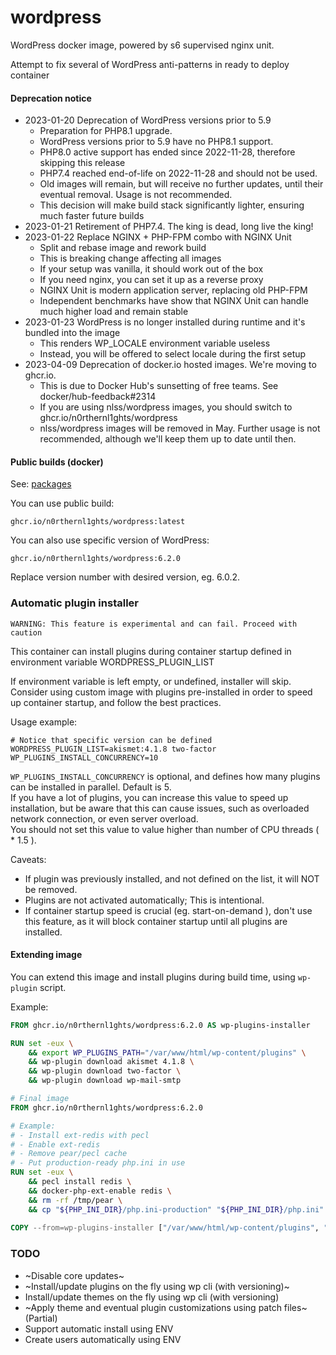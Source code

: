 # wordpress
WordPress docker image, powered by s6 supervised nginx unit.

Attempt to fix several of WordPress anti-patterns in ready to deploy container

#### Deprecation notice
- 2023-01-20 Deprecation of WordPress versions prior to 5.9
  * Preparation for PHP8.1 upgrade. 
  * WordPress versions prior to 5.9 have no PHP8.1 support.
  * PHP8.0 active support has ended since 2022-11-28, therefore skipping this release
  * PHP7.4 reached end-of-life on 2022-11-28 and should not be used.
  * Old images will remain, but will receive no further updates, until their eventual removal. Usage is not recommended.
  * This decision will make build stack significantly lighter, ensuring much faster future builds
- 2023-01-21 Retirement of PHP7.4. The king is dead, long live the king!
- 2023-01-22 Replace NGINX + PHP-FPM combo with NGINX Unit
  * Split and rebase image and rework build
  * This is breaking change affecting all images
  * If your setup was vanilla, it should work out of the box
  * If you need nginx, you can set it up as a reverse proxy
  * NGINX Unit is modern application server, replacing old PHP-FPM
  * Independent benchmarks have show that NGINX Unit can handle much higher load and remain stable
- 2023-01-23 WordPress is no longer installed during runtime and it's bundled into the image
  * This renders WP_LOCALE environment variable useless
  * Instead, you will be offered to select locale during the first setup
- 2023-04-09 Deprecation of docker.io hosted images. We're moving to ghcr.io.
  * This is due to Docker Hub's sunsetting of free teams. See docker/hub-feedback#2314
  * If you are using nlss/wordpress images, you should switch to ghcr.io/n0rthernl1ghts/wordpress
  * nlss/wordpress images will be removed in May. Further usage is not recommended, although we'll keep them up to date until then.

#### Public builds (docker)

See: [packages](pkgs/container/wordpress)

You can use public build:
```
ghcr.io/n0rthernl1ghts/wordpress:latest
```

You can also use specific version of WordPress:
```
ghcr.io/n0rthernl1ghts/wordpress:6.2.0
```

Replace version number with desired version, eg. 6.0.2.

### Automatic plugin installer
```
WARNING: This feature is experimental and can fail. Proceed with caution
```

This container can install plugins during container startup defined in environment variable WORDPRESS_PLUGIN_LIST

If environment variable is left empty, or undefined, installer will skip.<br/>
Consider using custom image with plugins pre-installed in order to speed up container startup, and follow the best practices.


Usage example:
```
# Notice that specific version can be defined
WORDPRESS_PLUGIN_LIST=akismet:4.1.8 two-factor
WP_PLUGINS_INSTALL_CONCURRENCY=10
```
`WP_PLUGINS_INSTALL_CONCURRENCY` is optional, and defines how many plugins can be installed in parallel. Default is 5. <br/>
If you have a lot of plugins, you can increase this value to speed up installation, but be aware that this can cause issues, such as overloaded network connection, or even server overload. <br/>
You should not set this value to value higher than number of CPU threads ( * 1.5 ).

Caveats:
* If plugin was previously installed, and not defined on the list, it will NOT be removed.
* Plugins are not activated automatically; This is intentional.
* If container startup speed is crucial (eg. start-on-demand ), don't use this feature, as it will block container startup until all plugins are installed.

#### Extending image
You can extend this image and install plugins during build time, using `wp-plugin` script. <br/>

Example:
```Dockerfile
FROM ghcr.io/n0rthernl1ghts/wordpress:6.2.0 AS wp-plugins-installer

RUN set -eux \
    && export WP_PLUGINS_PATH="/var/www/html/wp-content/plugins" \
    && wp-plugin download akismet 4.1.8 \
    && wp-plugin download two-factor \
    && wp-plugin download wp-mail-smtp

# Final image
FROM ghcr.io/n0rthernl1ghts/wordpress:6.2.0

# Example: 
# - Install ext-redis with pecl
# - Enable ext-redis
# - Remove pear/pecl cache
# - Put production-ready php.ini in use 
RUN set -eux \
    && pecl install redis \
    && docker-php-ext-enable redis \
    && rm -rf /tmp/pear \
    && cp "${PHP_INI_DIR}/php.ini-production" "${PHP_INI_DIR}/php.ini"
    
COPY --from=wp-plugins-installer ["/var/www/html/wp-content/plugins", "/var/www/html/wp-content/plugins"]
```

### TODO
* ~Disable core updates~
* ~Install/update plugins on the fly using wp cli (with versioning)~
* Install/update themes on the fly using wp cli (with versioning)
* ~Apply theme and eventual plugin customizations using patch files~ (Partial)
* Support automatic install using ENV
* Create users automatically using ENV
